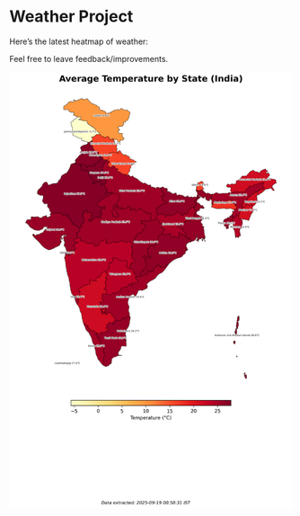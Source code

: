 # Weather Project

Here’s the latest heatmap of weather:

Feel free to leave feedback/improvements.

![India Heatmap](docs/assets/india_heatmap.png?v=CC5B81)

